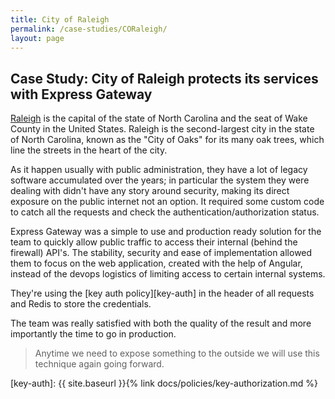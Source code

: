 ```yaml
---
title: City of Raleigh
permalink: /case-studies/CORaleigh/
layout: page
---
```



<div class="wrapper-flex full-width contributions about">
  <div class="wrapper">
    <div class="flex-column" markdown="1">


## Case Study: City of Raleigh protects its services with Express Gateway

[Raleigh][raleigh] is the capital of the state of North Carolina and the seat of Wake County in the United States. Raleigh is the second-largest city in the state of North Carolina, known as the "City of Oaks" for its many oak trees, which line the streets in the heart of the city.

As it happen usually with public administration, they have a lot of legacy software accumulated over the years; in particular the system they were dealing with didn't have any story around security, making its direct exposure on the public internet not an option. It required some custom code to catch all the requests and check the authentication/authorization status.

Express Gateway was a simple to use and production ready solution for the team to quickly allow public traffic to access their internal (behind the firewall) API's. The stability, security and ease of implementation allowed them to focus on the web application, created with the help of Angular, instead of the devops logistics of limiting access to certain internal systems.

They're using the [key auth policy][key-auth] in the header of all requests and Redis to store the credentials.

The team was really satisfied with both the quality of the result and more importantly the time to go in production.

> Anytime we need to expose something to the outside we will use this technique again going forward.

[raleigh]: https://www.raleighnc.gov/
[key-auth]: {{ site.baseurl }}{% link docs/policies/key-authorization.md %}

</div></div></div>
